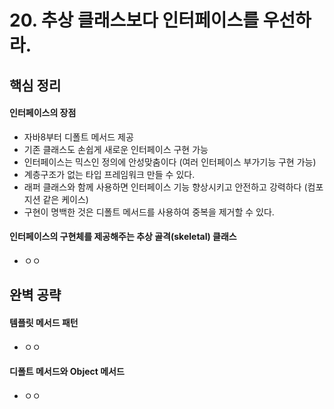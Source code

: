 # 20. 추상 클래스보다 인터페이스를 우선하라.
## 핵심 정리
#### 인터페이스의 장점
 * 자바8부터 디폴트 메서드 제공
 * 기존 클래스도 손쉽게 새로운 인터페이스 구현 가능
 * 인터페이스는 믹스인 정의에 안성맞춤이다 (여러 인터페이스 부가기능 구현 가능)
 * 계층구조가 없는 타입 프레임워크 만들 수 있다.
 * 래퍼 클래스와 함께 사용하면 인터페이스 기능 향상시키고 안전하고 강력하다 (컴포지션 같은 케이스)
 * 구현이 명백한 것은 디폴트 메서드를 사용하여 중복을 제거할 수 있다.

#### 인터페이스의 구현체를 제공해주는 추상 골격(skeletal) 클래스
 * ㅇㅇ

## 완벽 공략
#### 템플릿 메서드 패턴
 * ㅇㅇ

#### 디폴트 메서드와 Object 메서드
 * ㅇㅇ
